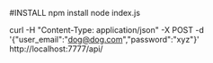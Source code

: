 
#INSTALL
npm install
node index.js

curl -H "Content-Type: application/json" -X POST -d '{"user_email":"dog@dog.com","password":"xyz"}' http://localhost:7777/api/
